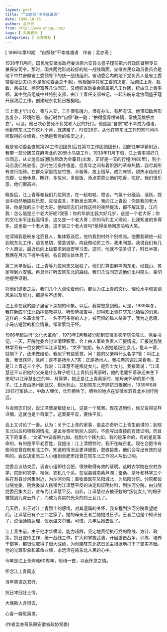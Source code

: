 ```yaml
---
layout: post
title: "“自祭联”不幸成谶语"
date: 1999-10-15
author: 孟亦奇
from: http://www.yhcqw.com/
tags: [ 炎黄春秋 ]
categories: [ 炎黄春秋 ]
---
```



[ 1999年第10期　“自祭联”不幸成谶语　作者：孟亦奇 ]


1938年11月间，国民党安徽省政府委派原六安县长盛子瑾任第六行政区督察专员兼保安司令。那时，国共两党形成较好的统一战线局面。安徽省民众动员委员会是地下中共安徽省工委领导下的统一战线组织，省动委会内的地下党负责人是省工委常委张劲夫(对外是省动委会总干事)。他根据中共省工委的决定，抽调江上青、赵敏、吕振球、徐崇富等几位同志，又组织省动委会直属第八工作团，统由江上青率领。其中党员组成中共特别支部，由江上青任支部书记，一起去皖东北协同盛子瑾开展敌后工作，创建皖东北抗日根据地。


江上青才华出众，善与人交，工作很有魄力，很有办法，有胆有识。他深知敌后形势复杂，环境险恶，临行时作“自祭”联一副：“拚得瘦骨埋锋镝，常使英雄祭血衣”。可见，他已决心誓死不负党和人民的托付。他这副“自祭”联不幸成为谶语。他到皖东北工作仅九个月，就遇难了，时仅28岁。从他在皖东北工作短短时间内所取得的业绩看，他确是我党的栋梁之才。


我是省动委会直属第24工作团团员(后任第12工作团副团长)，团部驻麻埠镇附近，我带一部分团员在麻埠北约20里小马店工作。1938年11月下旬，江上青率领好几位同志，从立煌县城(解放后改为金寨县)出发，正好是一天的行程(约80里)，到小马店我们处驻宿。那时生活条件很差，但青年之间有着炽烈的革命热情，我尽其所有进行招待。在群众家里找些竹笆、木板等，放上稻草，成为床铺，烧热水给他们洗脚，让他休息、睡好，多放米，多做饭，添点荤菜让他们吃香，吃好。我们很乐意，他们很高兴。


晚饭后，江上青等和我们几位同志，在一起啦呱、叙谈，气氛十分融洽、活跃。叙谈中自然地插些乐观、诙谐语言，不断发出笑声。我向江上青说：你是我的老大哥，你是我的三个老大哥。他和同志们对我这样的突然提法，都不解其意，江问我：怎么能是三个老大哥呢?我答：你的年龄比我大好几岁，这是一个老大哥；你的文化水平比我高得多，这又是一个老大哥；你的马列主义理论，比我知道的多得多，这也是一个老大哥。这不是三个老大哥吗?惹得全场同志哈哈大笑。


他深知我是皖东北泗县人，集体叙谈后，他约我到村外个别啦呱。他要我跟他一起到皖东北工作，语言恳切，情意诚挚，向我做动员工作。我未同意。我说我们有几个人商议，最近已向上级要求到延安学习去。这时，他就不便多说了。时已半夜，我俩在月光下握手告别，各自回住处休息了。

第二天早饭后，江上青等几位同志又起程了。他们打算由麻埠向东走，经独山、苏家埠到六安城。再具体打听去皖东北的路线。我们几位同志送他们出村南头，亲切地握手话别。

将他们送走之后，我们几个人谈论着他们，都认为江上青的文化、理论水平和言谈风采以及能力，都是名不虚传。


江上青在我的脑子里留下深刻的印象。以后，我常想念到他。可是，1939年冬，我在新四军江北指挥部教导队，听形势报告中，却得知上青在皖东北牺牲的消息。这样的一名革命骨干，一名不可多得的人才，被可恨的敌人杀害了，我为之悲痛，小马店短暂的相会情景，常常萦绕于怀。


1966年起进行“文化大革命”，1973年2月我被分配到安徽省农学院任院长、党委书记。一天，开院党委会讨论清理积案，会上由人事处负责人汇报情况。汇报说我院林学系有一位女教师叫江泽慧的，“文革”初期，有人说她是叛徒女儿，批斗一番，就搁下了，还未做结论。我似乎有些感觉，问：她的父亲叫什么名字?答：叫江上青。我很诧异，急问：是不是扬州人?答：正是扬州人。我把卷宗调过来看看，正是江上青这三个字。我说：江泽慧不是叛徒女儿，是烈士女儿。我接着说：“江泽慧还不认识他的父亲是什么样子呢!江上青抗日离家时，他的老婆怀着孕还未生下来呢!以江泽慧出生的年、月算算，她正是江上青离家时、她母亲怀孕的那个孩子。江上青由扬州到武汉，到大别山，又到皖东北开辟抗日根据地，1939年8月29日行军路上，中敌人埋伏，壮烈牺牲了。牺牲的地点在安徽省泗县北乡刘圩附近。

与会同志们说，说江泽慧是叛徒女儿，这是一个冤案。现在遇到你，你又说得这样详细，这就也是个奇案了。这案要平反，要快平反。


会上又讨论了一番。认为：关于江上青的家事，是孟亦奇听江上青生前讲的；到皖东北以后和牺牲的情况，是孟亦奇听到别人说的，不能写出直接的有效证明。而且天下奇事多，“文革”中调查韩九如，找到六个韩九如。有的是革命的，有的是反革命的，有的是平平老百姓，我提出：江上清牺牲时，我不在皖东北。现在合肥市有些同志曾在皖东北工作，知道的情况会更详细些，更直接些，他们会写出有效的证明的。会议决定派三人小组到合肥市找曾在皖东北工作的人写出证明。


党委会议结束后，调查小组即往合肥，很快取得有效的证明。这时农学院在农村办学，院部和农学、植保、农机几个系，在宿县城南紫芦湖；蚕桑、茶叶和林学三个系在滁县沙河集附近，为沙河分院；畜牧兽医在凤阳城北，为凤阳分院。分院都设分院党委。院党委派人携带为江泽慧平反的决定和证明材料，到沙河分院，由分院党委召集大会，宣布为江泽慧平反。自此，江泽慧过去被诬栽的“叛徒女儿”的帽子被抛到九霄云外了，而成为真实的光荣的烈士女儿了。


几天后，出于对江上青烈士的感情，对其遗属的关怀，我专程到沙河分院看望她们。江泽慧已有个三口之家了。她的母亲王者兰随她过日子。王者兰也是个知识分子，说话通情达理，仪表温文尔雅。可惜，几年后她去世了。


江上青生前，由于他才华横溢，能力超群，坚定地贯彻执行党的路线、方针、政策，抗日宣传工作，统一战线工作，扩大和掌握武装，开展游击战争，训练、培养干部等，都很快取得了很大成绩，为创建皖东北抗日民主根据地打下了坚实基础。他的光辉形象和革命业绩，永远活在皖东北人民的心中。

今年是江上青殉难60周年，附诗一首，以表怀念之情。

怀念江上青同志

当年笑语送君行，

抗日冲冠壮士情。

大痛斯人含恨去，

心香一瓣慰英灵。

(作者孟亦奇系原安徽省政协常委)


